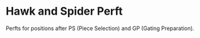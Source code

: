 # Hawk and Spider Perft

Perfts for positions after PS (Piece Selection) and GP (Gating Preparation).
